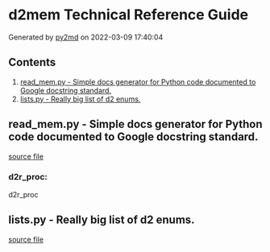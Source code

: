 # d2mem Technical Reference Guide
Generated by [py2md](https://github.com/gbowerman/py2md) on 2022-03-09 17:40:04 

## Contents
1. [read_mem.py - Simple docs generator for Python code documented to Google docstring standard.](#read_mempy---simple-docs-generator-for-python-code-documented-to-google-docstring-standard)
2. [lists.py - Really big list of d2 enums.](#listspy---really-big-list-of-d2-enums)
## read_mem.py - Simple docs generator for Python code documented to Google docstring standard.
[source file](./d2mem/d2mem.py)
### d2r_proc:

d2r_proc

## lists.py - Really big list of d2 enums.
[source file](./d2mem/lists.py)
